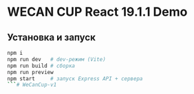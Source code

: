 # WECAN CUP React 19.1.1 Demo

## Установка и запуск
```bash
npm i
npm run dev   # dev-режим (Vite)
npm run build # сборка
npm run preview
npm start     # запуск Express API + сервера
```#   W e C a n C u p - v 1  
 